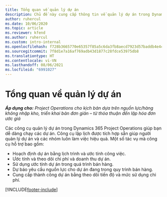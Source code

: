 ```yaml
---
title: Tổng quan về quản lý dự án
description: Chủ đề này cung cấp thông tin về quản lý dự án trong Dynamics 365 Project Operations.
author: ruhercul
ms.date: 10/06/2020
ms.topic: article
ms.reviewer: kfend
ms.author: ruhercul
ms.custom: intro-internal
ms.openlocfilehash: f728b3665770e65357f85a5c6da3fb8aecd7923d57baddb4e4c720fcc920ee01
ms.sourcegitcommit: 7f8d1e7a16af769adb43d1877c28fdce53975db8
ms.translationtype: HT
ms.contentlocale: vi-VN
ms.lasthandoff: 08/06/2021
ms.locfileid: "6991027"
---
```

# <a name="project-management-overview"></a>Tổng quan về quản lý dự án

_**Áp dụng cho:** Project Operations cho kịch bản dựa trên nguồn lực/hàng không nhập kho, triển khai bản đơn giản – từ thỏa thuận đến lập hóa đơn ước giá_

Các công cụ quản lý dự án trong Dynamics 365 Project Operations giúp bạn dễ dàng chạy các dự án. Công cụ lập lịch được tích hợp sẵn giúp người quản lý dự án và các nhóm luôn làm việc hiệu quả. Một số tác vụ mà công cụ hỗ trợ bao gồm:

- Hoạch định dự án bằng lịch trình và ước tính công việc.
- Ước tính và theo dõi chi phí và doanh thu dự án.
- Sử dụng ước tính dự án trong quá trình bán hàng.
- Dự báo yêu cầu nguồn lực cho dự án đang trong quy trình bán hàng.
- Cung cấp thành công dự án bằng theo dõi tiến độ và mức sử dụng chi phí.


[!INCLUDE[footer-include](../includes/footer-banner.md)]